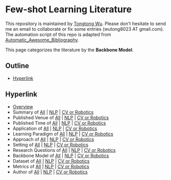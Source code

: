 # Few-shot Learning Literature 
This repository is maintained by [Tongtong Wu](https://wutong8023.site). Please don't hesitate to send me an email to collaborate or fix some entries (wutong8023 AT gmail.com). The automation script of this repo is adapted from [Automatic_Awesome_Bibliography](https://github.com/TLESORT/Automatic_Awesome_Bibliography).

This page categorizes the literature by the **Backbone Model**.

## Outline 
- [Hyperlink](https://github.com/wutong8023/Awesome_Few_Shot_Learning/blob/main/fsl4all/backbone_model/README.md#hyperlink)
## Hyperlink 
- [Overview](https://github.com/wutong8023/Awesome_Few_Shot_Learning/tree/master/README.md)
- Summary of [All](https://github.com/wutong8023/Awesome_Few_Shot_Learning/tree/master/fsl4all/./) | [NLP](https://github.com/wutong8023/Awesome_Few_Shot_Learning/tree/master/fsl4nlp/./) | [CV or Robotics](https://github.com/wutong8023/Awesome_Few_Shot_Learning/tree/master/fsl4cv_robot/./)
- Published Venue of [All](https://github.com/wutong8023/Awesome_Few_Shot_Learning/tree/master/fsl4all/venue) | [NLP](https://github.com/wutong8023/Awesome_Few_Shot_Learning/tree/master/fsl4nlp/venue) | [CV or Robotics](https://github.com/wutong8023/Awesome_Few_Shot_Learning/tree/master/fsl4cv_robot/venue)
- Published Time of [All](https://github.com/wutong8023/Awesome_Few_Shot_Learning/tree/master/fsl4all/time) | [NLP](https://github.com/wutong8023/Awesome_Few_Shot_Learning/tree/master/fsl4nlp/time) | [CV or Robotics](https://github.com/wutong8023/Awesome_Few_Shot_Learning/tree/master/fsl4cv_robot/time)
- Application of [All](https://github.com/wutong8023/Awesome_Few_Shot_Learning/tree/master/fsl4all/application) | [NLP](https://github.com/wutong8023/Awesome_Few_Shot_Learning/tree/master/fsl4nlp/application) | [CV or Robotics](https://github.com/wutong8023/Awesome_Few_Shot_Learning/tree/master/fsl4cv_robot/application)
-  Learning Paradigm of [All](https://github.com/wutong8023/Awesome_Few_Shot_Learning/tree/master/fsl4all/supervision) | [NLP](https://github.com/wutong8023/Awesome_Few_Shot_Learning/tree/master/fsl4nlp/supervision) | [CV or Robotics](https://github.com/wutong8023/Awesome_Few_Shot_Learning/tree/master/fsl4cv_robot/supervision)
- Approach of [All](https://github.com/wutong8023/Awesome_Few_Shot_Learning/tree/master/fsl4all/approach) | [NLP](https://github.com/wutong8023/Awesome_Few_Shot_Learning/tree/master/fsl4nlp/approach) | [CV or Robotics](https://github.com/wutong8023/Awesome_Few_Shot_Learning/tree/master/fsl4cv_robot/approach)
- Setting of [All](https://github.com/wutong8023/Awesome_Few_Shot_Learning/tree/master/fsl4all/setting) | [NLP](https://github.com/wutong8023/Awesome_Few_Shot_Learning/tree/master/fsl4nlp/setting) | [CV or Robotics](https://github.com/wutong8023/Awesome_Few_Shot_Learning/tree/master/fsl4cv_robot/setting)
- Research Questions of [All](https://github.com/wutong8023/Awesome_Few_Shot_Learning/tree/master/fsl4all/research_question) | [NLP](https://github.com/wutong8023/Awesome_Few_Shot_Learning/tree/master/fsl4nlp/research_question) | [CV or Robotics](https://github.com/wutong8023/Awesome_Few_Shot_Learning/tree/master/fsl4cv_robot/research_question)
- Backbone Model of [All](https://github.com/wutong8023/Awesome_Few_Shot_Learning/tree/master/fsl4all/backbone_model) | [NLP](https://github.com/wutong8023/Awesome_Few_Shot_Learning/tree/master/fsl4nlp/backbone_model) | [CV or Robotics](https://github.com/wutong8023/Awesome_Few_Shot_Learning/tree/master/fsl4cv_robot/backbone_model)
- Dataset of [All](https://github.com/wutong8023/Awesome_Few_Shot_Learning/tree/master/fsl4all/dataset) | [NLP](https://github.com/wutong8023/Awesome_Few_Shot_Learning/tree/master/fsl4nlp/dataset) | [CV or Robotics](https://github.com/wutong8023/Awesome_Few_Shot_Learning/tree/master/fsl4cv_robot/dataset)
- Metrics of [All](https://github.com/wutong8023/Awesome_Few_Shot_Learning/tree/master/fsl4all/metrics) | [NLP](https://github.com/wutong8023/Awesome_Few_Shot_Learning/tree/master/fsl4nlp/metrics) | [CV or Robotics](https://github.com/wutong8023/Awesome_Few_Shot_Learning/tree/master/fsl4cv_robot/metrics)
- Author of [All](https://github.com/wutong8023/Awesome_Few_Shot_Learning/tree/master/fsl4all/author) | [NLP](https://github.com/wutong8023/Awesome_Few_Shot_Learning/tree/master/fsl4nlp/author) | [CV or Robotics](https://github.com/wutong8023/Awesome_Few_Shot_Learning/tree/master/fsl4cv_robot/author)
